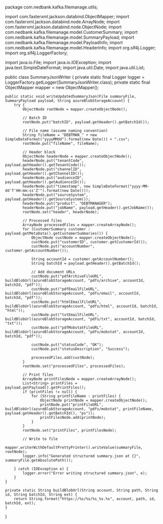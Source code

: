 package com.nedbank.kafka.filemanage.utils;

import com.fasterxml.jackson.databind.ObjectMapper;
import com.fasterxml.jackson.databind.node.ArrayNode;
import com.fasterxml.jackson.databind.node.ObjectNode;
import com.nedbank.kafka.filemanage.model.CustomerSummary;
import com.nedbank.kafka.filemanage.model.SummaryPayload;
import com.nedbank.kafka.filemanage.model.PayloadInfo;
import com.nedbank.kafka.filemanage.model.HeaderInfo;
import org.slf4j.Logger;
import org.slf4j.LoggerFactory;

import java.io.File;
import java.io.IOException;
import java.text.SimpleDateFormat;
import java.util.Date;
import java.util.List;

public class SummaryJsonWriter {
    private static final Logger logger = LoggerFactory.getLogger(SummaryJsonWriter.class);
    private static final ObjectMapper mapper = new ObjectMapper();

    public static void writeUpdatedSummaryJson(File summaryFile, SummaryPayload payload, String azureBlobStorageAccount) {
        try {
            ObjectNode rootNode = mapper.createObjectNode();

            // Batch ID
            rootNode.put("batchID", payload.getHeader().getBatchId());

            // File name (assume naming convention)
            String fileName = "DEBTMAN_" + new SimpleDateFormat("yyyyMMdd").format(new Date()) + ".csv";
            rootNode.put("fileName", fileName);

            // Header block
            ObjectNode headerNode = mapper.createObjectNode();
            headerNode.put("tenantCode", payload.getHeader().getTenantCode());
            headerNode.put("channelID", payload.getHeader().getChannelID());
            headerNode.put("audienceID", payload.getHeader().getAudienceID());
            headerNode.put("timestamp", new SimpleDateFormat("yyyy-MM-dd'T'HH:mm:ss'Z'").format(new Date()));
            headerNode.put("sourceSystem", payload.getHeader().getSourceSystem());
            headerNode.put("product", "DEBTMANAGER");
            headerNode.put("jobName", payload.getHeader().getJobName());
            rootNode.set("header", headerNode);

            // Processed files
            ArrayNode processedFiles = mapper.createArrayNode();
            for (CustomerSummary customer : payload.getMetaData().getCustomerSummaries()) {
                ObjectNode custNode = mapper.createObjectNode();
                custNode.put("customerID", customer.getCustomerId());
                custNode.put("accountNumber", customer.getAccountNumber());

                String accountId = customer.getAccountNumber();
                String batchId = payload.getHeader().getBatchId();

                // Add document URLs
                custNode.put("pdfArchiveFileURL", buildBlobUrl(azureBlobStorageAccount, "pdfs/archive", accountId, batchId, "pdf"));
                custNode.put("pdfEmailFileURL", buildBlobUrl(azureBlobStorageAccount, "pdfs/email", accountId, batchId, "pdf"));
                custNode.put("htmlEmailFileURL", buildBlobUrl(azureBlobStorageAccount, "pdfs/html", accountId, batchId, "html"));
                custNode.put("txtEmailFileURL", buildBlobUrl(azureBlobStorageAccount, "pdfs/txt", accountId, batchId, "txt"));
                custNode.put("pdfMobstatFileURL", buildBlobUrl(azureBlobStorageAccount, "pdfs/mobstat", accountId, batchId, "pdf"));

                custNode.put("statusCode", "OK");
                custNode.put("statusDescription", "Success");

                processedFiles.add(custNode);
            }
            rootNode.set("processedFiles", processedFiles);

            // Print files
            ArrayNode printFilesNode = mapper.createArrayNode();
            List<String> printFiles = payload.getPayload().getPrintFiles();
            if (printFiles != null) {
                for (String printFileName : printFiles) {
                    ObjectNode printNode = mapper.createObjectNode();
                    printNode.put("printFileURL", buildBlobUrl(azureBlobStorageAccount, "pdfs/mobstat", printFileName, payload.getHeader().getBatchId(), "ps"));
                    printFilesNode.add(printNode);
                }
            }
            rootNode.set("printFiles", printFilesNode);

            // Write to file
            mapper.writerWithDefaultPrettyPrinter().writeValue(summaryFile, rootNode);
            logger.info("Generated structured summary.json at {}", summaryFile.getAbsolutePath());

        } catch (IOException e) {
            logger.error("Error writing structured summary.json", e);
        }
    }

    private static String buildBlobUrl(String account, String path, String id, String batchId, String ext) {
        return String.format("https://%s/%s/%s_%s.%s", account, path, id, batchId, ext);
    }
}
